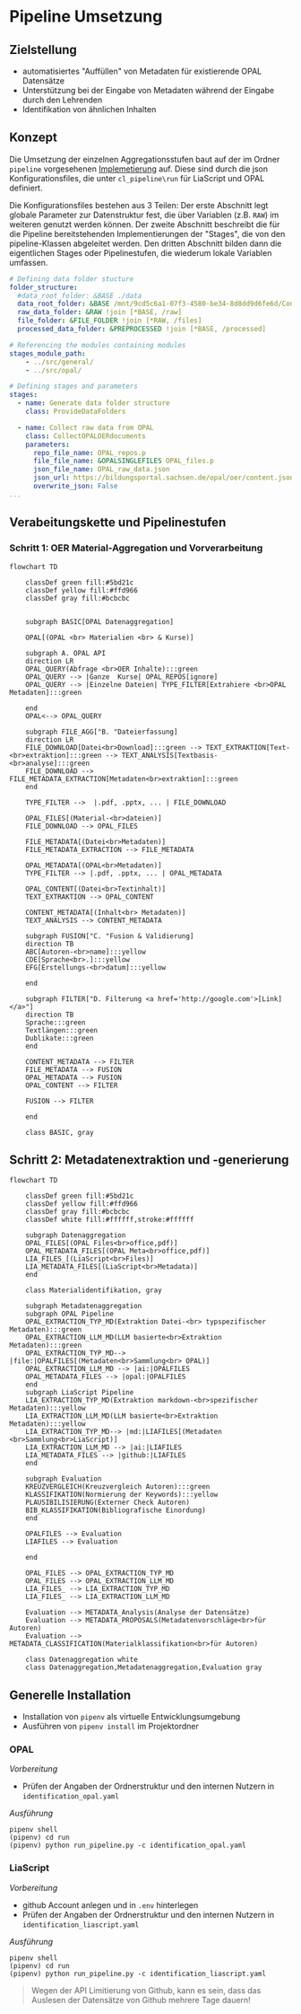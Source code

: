 # Pipeline Umsetzung

## Zielstellung

+ automatisiertes "Auffüllen" von Metadaten für existierende OPAL Datensätze
+ Unterstützung bei der Eingabe von Metadaten während der Eingabe durch den Lehrenden
+ Identifikation von ähnlichen Inhalten

## Konzept

Die Umsetzung der einzelnen Aggregationsstufen baut auf der im Ordner `pipeline` vorgesehenen [Implemetierung](https://github.com/TUBAF-IFI-ConnectedLecturer/Data_aggregation/blob/main/pipeline/README.md) auf. 
Diese sind durch die json Konfigurationsfiles, die unter `cl_pipeline\run` für LiaScript und OPAL definiert.

Die Konfigurationsfiles bestehen aus 3 Teilen: Der erste Abschnitt legt globale Parameter zur Datenstruktur fest, die über Variablen (z.B. `RAW`) im weiteren genutzt werden können. 
Der zweite Abschnitt beschreibt die für die Pipeline bereitstehenden Implementierungen der "Stages", die von den pipeline-Klassen abgeleitet werden. 
Den dritten Abschnitt bilden dann die eigentlichen Stages oder Pipelinestufen, die wiederum lokale Variablen umfassen.


```yaml
# Defining data folder stucture
folder_structure:
  #data_root_folder: &BASE ./data
  data_root_folder: &BASE /mnt/9cd5c6a1-07f3-4580-be34-8d8dd9d6fe6d/Connected_Lecturers/Opal
  raw_data_folder: &RAW !join [*BASE, /raw]
  file_folder: &FILE_FOLDER !join [*RAW, /files]
  processed_data_folder: &PREPROCESSED !join [*BASE, /processed]

# Referencing the modules containing modules
stages_module_path:
    - ../src/general/
    - ../src/opal/

# Defining stages and parameters
stages:
  - name: Generate data folder structure
    class: ProvideDataFolders

  - name: Collect raw data from OPAL 
    class: CollectOPALOERdocuments
    parameters:
      repo_file_name: OPAL_repos.p
      file_file_name: &OPALSINGLEFILES OPAL_files.p
      json_file_name: OPAL_raw_data.json
      json_url: https://bildungsportal.sachsen.de/opal/oer/content.json
      overwrite_json: False
...
```

## Verabeitungskette und Pipelinestufen

### Schritt 1: OER Material-Aggregation und Vorverarbeitung

```mermaid
flowchart TD

    classDef green fill:#5bd21c
    classDef yellow fill:#ffd966
    classDef gray fill:#bcbcbc

    
    subgraph BASIC[OPAL Datenaggregation]

    OPAL[(OPAL <br> Materialien <br> & Kurse)] 

    subgraph A. OPAL API
    direction LR
    OPAL_QUERY(Abfrage <br>OER Inhalte):::green
    OPAL_QUERY --> |Ganze  Kurse| OPAL_REPOS[ignore]
    OPAL_QUERY --> |Einzelne Dateien| TYPE_FILTER[Extrahiere <br>OPAL Metadaten]:::green
    
    end
    OPAL<--> OPAL_QUERY

    subgraph FILE_AGG["B. "Dateierfassung]
    direction LR
    FILE_DOWNLOAD[Datei<br>Download]:::green --> TEXT_EXTRAKTION[Text-<br>extraktion]:::green --> TEXT_ANALYSIS[Textbasis-<br>analyse]:::green
    FILE_DOWNLOAD --> FILE_METADATA_EXTRACTION[Metadaten<br>extraktion]:::green
    end

    TYPE_FILTER -->  |.pdf, .pptx, ... | FILE_DOWNLOAD

    OPAL_FILES[(Material-<br>dateien)]
    FILE_DOWNLOAD --> OPAL_FILES

    FILE_METADATA[(Datei<br>Metadaten)]
    FILE_METADATA_EXTRACTION --> FILE_METADATA

    OPAL_METADATA[(OPAL<br>Metadaten)]
    TYPE_FILTER --> |.pdf, .pptx, ... | OPAL_METADATA

    OPAL_CONTENT[(Datei<br>Textinhalt)]
    TEXT_EXTRAKTION --> OPAL_CONTENT

    CONTENT_METADATA[(Inhalt<br> Metadaten)]
    TEXT_ANALYSIS --> CONTENT_METADATA

    subgraph FUSION["C. "Fusion & Validierung]
    direction TB
    ABC[Autoren-<br>name]:::yellow
    CDE[Sprache<br>.]:::yellow
    EFG[Erstellungs-<br>datum]:::yellow

    end

    subgraph FILTER["D. Filterung <a href='http://google.com'>[Link]</a>"]
    direction TB
    Sprache:::green
    Textlängen:::green
    Dublikate:::green
    end

    CONTENT_METADATA --> FILTER
    FILE_METADATA --> FUSION
    OPAL_METADATA --> FUSION
    OPAL_CONTENT --> FILTER

    FUSION --> FILTER

    end

    class BASIC, gray
```


## Schritt 2: Metadatenextraktion und -generierung

```mermaid
flowchart TD

    classDef green fill:#5bd21c
    classDef yellow fill:#ffd966
    classDef gray fill:#bcbcbc
    classDef white fill:#ffffff,stroke:#ffffff

    subgraph Datenaggregation
    OPAL_FILES[(OPAL Files<br>office,pdf)]
    OPAL_METADATA_FILES[(OPAL Meta<br>office,pdf)]
    LIA_FILES_[(LiaScript<br>Files)]
    LIA_METADATA_FILES[(LiaScript<br>Metadata)]
    end

    class Materialidentifikation, gray

    subgraph Metadatenaggregation
    subgraph OPAL Pipeline
    OPAL_EXTRACTION_TYP_MD(Extraktion Datei-<br> typspezifischer Metadaten):::green
    OPAL_EXTRACTION_LLM_MD(LLM basierte<br>Extraktion Metadaten):::green
    OPAL_EXTRACTION_TYP_MD--> |file:|OPALFILES[(Metadaten<br>Sammlung<br> OPAL)]
    OPAL_EXTRACTION_LLM_MD --> |ai:|OPALFILES
    OPAL_METADATA_FILES --> |opal:|OPALFILES
    end
    subgraph LiaScript Pipeline
    LIA_EXTRACTION_TYP_MD(Extraktion markdown-<br>spezifischer Metadaten):::yellow
    LIA_EXTRACTION_LLM_MD(LLM basierte<br>Extraktion Metadaten):::yellow
    LIA_EXTRACTION_TYP_MD--> |md:|LIAFILES[(Metadaten <br>Sammlung<br>LiaScript)]
    LIA_EXTRACTION_LLM_MD --> |ai:|LIAFILES
    LIA_METADATA_FILES --> |github:|LIAFILES
    end

    subgraph Evaluation
    KREUZVERGLEICH(Kreuzvergleich Autoren):::green 
    KLASSIFIKATION(Normierung der Keywords):::yellow
    PLAUSIBILISIERUNG(Externer Check Autoren)
    BIB_KLASSIFIKATION(Bibliografische Einordung)
    end

    OPALFILES --> Evaluation
    LIAFILES --> Evaluation

    end

    OPAL_FILES --> OPAL_EXTRACTION_TYP_MD
    OPAL_FILES --> OPAL_EXTRACTION_LLM_MD
    LIA_FILES_ --> LIA_EXTRACTION_TYP_MD
    LIA_FILES_ --> LIA_EXTRACTION_LLM_MD

    Evaluation --> METADATA_Analysis(Analyse der Datensätze)
    Evaluation --> METADATA_PROPOSALS(Metadatenvorschläge<br>für Autoren)
    Evaluation --> METADATA_CLASSIFICATION(Materialklassifikation<br>für Autoren)

    class Datenaggregation white
    class Datenaggregation,Metadatenaggregation,Evaluation gray
```

## Generelle Installation 

+ Installation von `pipenv` als virtuelle Entwicklungsumgebung
+ Ausführen von `pipenv install` im Projektordner


### OPAL

*Vorbereitung*

+ Prüfen der Angaben der Ordnerstruktur und den internen Nutzern in `identification_opal.yaml`

*Ausführung*

``` 
pipenv shell
(pipenv) cd run
(pipenv) python run_pipeline.py -c identification_opal.yaml
```

### LiaScript 

*Vorbereitung*

+ github Account anlegen und in `.env` hinterlegen
+ Prüfen der Angaben der Ordnerstruktur und den internen Nutzern in `identification_liascript.yaml`

*Ausführung*

``` 
pipenv shell
(pipenv) cd run
(pipenv) python run_pipeline.py -c identification_liascript.yaml
```

> Wegen der API Limitierung von Github, kann es sein, dass das Auslesen der Datensätze von Github mehrere Tage dauern!
